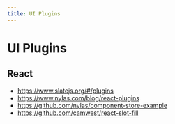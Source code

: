 ```yaml
---
title: UI Plugins
---
```


# UI Plugins

## React

+ https://www.slatejs.org/#/plugins
+ https://www.nylas.com/blog/react-plugins
+ https://github.com/nylas/component-store-example
+ https://github.com/camwest/react-slot-fill
